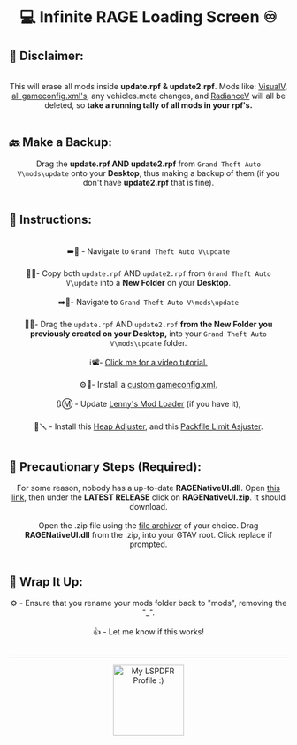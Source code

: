 <h1 align="center">💻  Infinite RAGE Loading Screen  ♾️</h1>

## 🔔 Disclaimer:
<p align="center">
<br>
This will erase all mods inside <b>update.rpf & update2.rpf</b>. Mods like: <a href="https://www.gta5-mods.com/misc/visualv" target="_blank">VisualV</a>, <a href="https://www.gta5-mods.com/misc/gta-5-gameconfig-300-cars">all gameconfig.xml's</a>, any vehicles.meta changes, and <a href="https://www.lcpdfr.com/downloads/gta5mods/datafile/9357-radiance-v/" target="_blank">RadianceV</a> will all be deleted, so <b>take a running tally of all mods in your rpf's.</b>
<br>
<br>
</p>

## 🔙 Make a Backup:

<p align="center">
Drag the <b>update.rpf AND update2.rpf</b> from <code>Grand Theft Auto V\mods\update</code> onto your <b>Desktop</b>, thus making a backup of them (if you don't have <b>update2.rpf</b> that is fine).
<br>
<br>
</p>

## 📃 Instructions:

<p align="center">
<br>
➡️📂 - Navigate to <code>Grand Theft Auto V\update</code>
<br>
<br>
📜👥- Copy both <code>update.rpf</code> AND <code>update2.rpf</code> from <code>Grand Theft Auto V\update</code> into a <b>New Folder</b> on your <b>Desktop</b>.
<br>
<br>
➡️📂- Navigate to <code>Grand Theft Auto V\mods\update</code>
<br>
<br>
🔁📂- Drag the <code>update.rpf</code> AND <code>update2.rpf</code> <b>from the New Folder you previously created on your Desktop,</b> into your <code>Grand Theft Auto V\mods\update</code> folder.
<br>
<br>
ℹ️📽️- <a href="https://i.darkvypr.com/replacing-update-rpf.mp4" target="_blank">Click me for a video tutorial.</a>
<br>
<br>
⚙️📝- Install a <a href="https://www.gta5-mods.com/misc/gta-5-gameconfig-300-cars" target="_blank">custom gameconfig.xml.</a>
<br>
<br>
🔃Ⓜ️ - Update <a href="https://www.lcpdfr.com/downloads/gta5mods/misc/25437-lennys-mod-loader/" target="_blank">Lenny's Mod Loader</a> (if you have it),
<br>
<br>
📜🪛 - Install this <a href="https://www.gta5-mods.com/tools/heapadjuster" target="_blank">Heap Adjuster</a>, and this <a href="https://www.gta5-mods.com/tools/packfile-limit-adjuster" target="_blank">Packfile Limit Asjuster</a>.
<br>
<br>
</p>

## 🧩 Precautionary Steps (Required):

<p align="center">
For some reason, nobody has a up-to-date <b>RAGENativeUI.dll</b>. Open <a href="https://github.com/alexguirre/RAGENativeUI/releases" target="_blank">this link</a>, then under the <b>LATEST RELEASE</b> click on <b>RAGENativeUI.zip</b>. It should download.
<br>
<br>
Open the .zip file using the <a href="https://en.wikipedia.org/wiki/File_archiver" target="_blank">file archiver</a> of your choice. Drag <b>RAGENativeUI.dll</b> from the .zip, into your GTAV root. Click replace if prompted.
<br>
<br>
</p>

## 🎁 Wrap It Up:

<p align="center">
⚙️ - Ensure that you rename your mods folder back to "mods", removing the "_".
<br>
<br>
👍 - Let me know if this works!
<br>
<br>
</p>

---

<p align="center">
<a href="https://www.lcpdfr.com/profile/449994-darkvypr/" target="_blank">
  <img src="https://s3-screenshots.int-cdn.lcpdfrusercontent.com/monthly_2019_02/frlogo.png.4027faac813ec4b7da555ea910fd5bda.png" alt="My LSPDFR Profile :)" width="128" height="128" style="display: flex; justify-content: center;">
</a>
</p>
